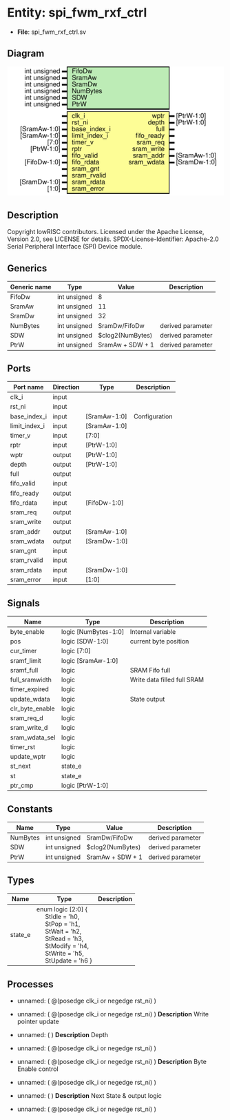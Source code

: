 # Entity: spi_fwm_rxf_ctrl

- **File**: spi_fwm_rxf_ctrl.sv
## Diagram

![Diagram](spi_fwm_rxf_ctrl.svg "Diagram")
## Description

Copyright lowRISC contributors.
 Licensed under the Apache License, Version 2.0, see LICENSE for details.
 SPDX-License-Identifier: Apache-2.0
 Serial Peripheral Interface (SPI) Device module.
 
## Generics

| Generic name | Type         | Value            | Description       |
| ------------ | ------------ | ---------------- | ----------------- |
| FifoDw       | int unsigned | 8                |                   |
| SramAw       | int unsigned | 11               |                   |
| SramDw       | int unsigned | 32               |                   |
| NumBytes     | int unsigned | SramDw/FifoDw    | derived parameter |
| SDW          | int unsigned | $clog2(NumBytes) | derived parameter |
| PtrW         | int unsigned | SramAw + SDW + 1 | derived parameter |
## Ports

| Port name     | Direction | Type         | Description   |
| ------------- | --------- | ------------ | ------------- |
| clk_i         | input     |              |               |
| rst_ni        | input     |              |               |
| base_index_i  | input     | [SramAw-1:0] | Configuration |
| limit_index_i | input     | [SramAw-1:0] |               |
| timer_v       | input     | [7:0]        |               |
| rptr          | input     | [PtrW-1:0]   |               |
| wptr          | output    | [PtrW-1:0]   |               |
| depth         | output    | [PtrW-1:0]   |               |
| full          | output    |              |               |
| fifo_valid    | input     |              |               |
| fifo_ready    | output    |              |               |
| fifo_rdata    | input     | [FifoDw-1:0] |               |
| sram_req      | output    |              |               |
| sram_write    | output    |              |               |
| sram_addr     | output    | [SramAw-1:0] |               |
| sram_wdata    | output    | [SramDw-1:0] |               |
| sram_gnt      | input     |              |               |
| sram_rvalid   | input     |              |               |
| sram_rdata    | input     | [SramDw-1:0] |               |
| sram_error    | input     | [1:0]        |               |
## Signals

| Name            | Type                 | Description                 |
| --------------- | -------------------- | --------------------------- |
| byte_enable     | logic [NumBytes-1:0] | Internal variable           |
| pos             | logic [SDW-1:0]      | current byte position       |
| cur_timer       | logic [7:0]          |                             |
| sramf_limit     | logic [SramAw-1:0]   |                             |
| sramf_full      | logic                | SRAM Fifo full              |
| full_sramwidth  | logic                | Write data filled full SRAM |
| timer_expired   | logic                |                             |
| update_wdata    | logic                | State output                |
| clr_byte_enable | logic                |                             |
| sram_req_d      | logic                |                             |
| sram_write_d    | logic                |                             |
| sram_wdata_sel  | logic                |                             |
| timer_rst       | logic                |                             |
| update_wptr     | logic                |                             |
| st_next         | state_e              |                             |
| st              | state_e              |                             |
| ptr_cmp         | logic [PtrW-1:0]     |                             |
## Constants

| Name     | Type         | Value            | Description       |
| -------- | ------------ | ---------------- | ----------------- |
| NumBytes | int unsigned | SramDw/FifoDw    | derived parameter |
| SDW      | int unsigned | $clog2(NumBytes) | derived parameter |
| PtrW     | int unsigned | SramAw + SDW + 1 | derived parameter |
## Types

| Name    | Type                                                                                                                                                                                                                                                                                                                                                                                                                          | Description |
| ------- | ----------------------------------------------------------------------------------------------------------------------------------------------------------------------------------------------------------------------------------------------------------------------------------------------------------------------------------------------------------------------------------------------------------------------------- | ----------- |
| state_e | enum logic [2:0] {<br><span style="padding-left:20px">     StIdle   = 'h0,<br><span style="padding-left:20px">     StPop    = 'h1,<br><span style="padding-left:20px">     StWait   = 'h2,<br><span style="padding-left:20px">     StRead   = 'h3,<br><span style="padding-left:20px">     StModify = 'h4,<br><span style="padding-left:20px">     StWrite  = 'h5,<br><span style="padding-left:20px">     StUpdate = 'h6   } |             |
## Processes
- unnamed: ( @(posedge clk_i or negedge rst_ni) )
- unnamed: ( @(posedge clk_i or negedge rst_ni) )
**Description**
Write pointer update

- unnamed: (  )
**Description**
Depth

- unnamed: ( @(posedge clk_i or negedge rst_ni) )
- unnamed: ( @(posedge clk_i or negedge rst_ni) )
**Description**
Byte Enable control

- unnamed: ( @(posedge clk_i or negedge rst_ni) )
- unnamed: (  )
**Description**
Next State & output logic

- unnamed: ( @(posedge clk_i or negedge rst_ni) )
